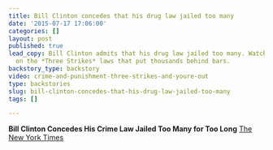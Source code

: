 ```yaml
---
title: Bill Clinton concedes that his drug law jailed too many
date: '2015-07-17 17:06:00'
categories: []
layout: post
published: true
lead_copy: Bill Clinton admits that his drug law jailed too many. Watch the backstory
  on the *Three Strikes* laws that put thousands behind bars.
backstory_type: backstory
video: crime-and-punishment-three-strikes-and-youre-out
type: backstories
slug: bill-clinton-concedes-that-his-drug-law-jailed-too-many
tags: []

---
```

**Bill Clinton Concedes His Crime Law Jailed Too Many for Too Long**
[The New York Times](http://www.nytimes.com/2015/07/16/us/politics/bill-clinton-concedes-his-crime-law-jailed-too-many-for-too-long.html?_r=1)

